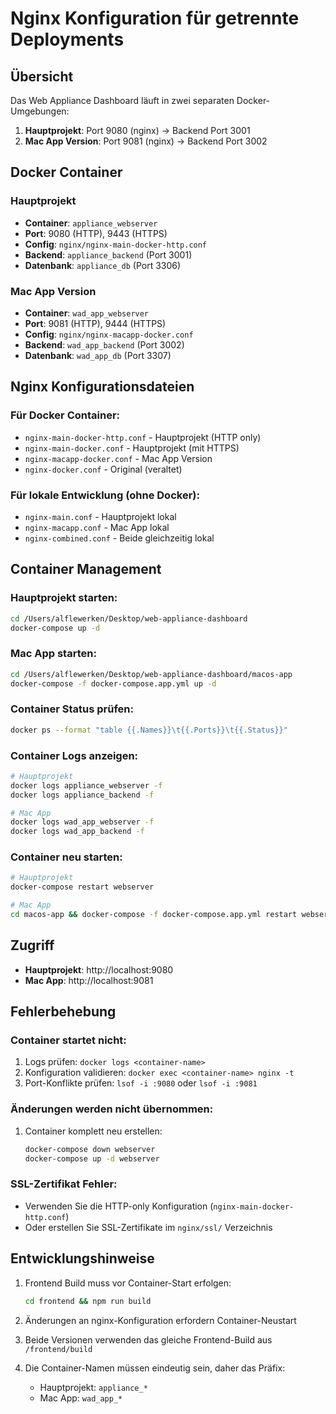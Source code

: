 # Nginx Konfiguration für getrennte Deployments

## Übersicht

Das Web Appliance Dashboard läuft in zwei separaten Docker-Umgebungen:

1. **Hauptprojekt**: Port 9080 (nginx) → Backend Port 3001
2. **Mac App Version**: Port 9081 (nginx) → Backend Port 3002

## Docker Container

### Hauptprojekt
- **Container**: `appliance_webserver`
- **Port**: 9080 (HTTP), 9443 (HTTPS)
- **Config**: `nginx/nginx-main-docker-http.conf`
- **Backend**: `appliance_backend` (Port 3001)
- **Datenbank**: `appliance_db` (Port 3306)

### Mac App Version
- **Container**: `wad_app_webserver`
- **Port**: 9081 (HTTP), 9444 (HTTPS)
- **Config**: `nginx/nginx-macapp-docker.conf`
- **Backend**: `wad_app_backend` (Port 3002)
- **Datenbank**: `wad_app_db` (Port 3307)

## Nginx Konfigurationsdateien

### Für Docker Container:
- `nginx-main-docker-http.conf` - Hauptprojekt (HTTP only)
- `nginx-main-docker.conf` - Hauptprojekt (mit HTTPS)
- `nginx-macapp-docker.conf` - Mac App Version
- `nginx-docker.conf` - Original (veraltet)

### Für lokale Entwicklung (ohne Docker):
- `nginx-main.conf` - Hauptprojekt lokal
- `nginx-macapp.conf` - Mac App lokal
- `nginx-combined.conf` - Beide gleichzeitig lokal

## Container Management

### Hauptprojekt starten:
```bash
cd /Users/alflewerken/Desktop/web-appliance-dashboard
docker-compose up -d
```

### Mac App starten:
```bash
cd /Users/alflewerken/Desktop/web-appliance-dashboard/macos-app
docker-compose -f docker-compose.app.yml up -d
```

### Container Status prüfen:
```bash
docker ps --format "table {{.Names}}\t{{.Ports}}\t{{.Status}}"
```

### Container Logs anzeigen:
```bash
# Hauptprojekt
docker logs appliance_webserver -f
docker logs appliance_backend -f

# Mac App
docker logs wad_app_webserver -f
docker logs wad_app_backend -f
```

### Container neu starten:
```bash
# Hauptprojekt
docker-compose restart webserver

# Mac App
cd macos-app && docker-compose -f docker-compose.app.yml restart webserver
```

## Zugriff

- **Hauptprojekt**: http://localhost:9080
- **Mac App**: http://localhost:9081

## Fehlerbehebung

### Container startet nicht:
1. Logs prüfen: `docker logs <container-name>`
2. Konfiguration validieren: `docker exec <container-name> nginx -t`
3. Port-Konflikte prüfen: `lsof -i :9080` oder `lsof -i :9081`

### Änderungen werden nicht übernommen:
1. Container komplett neu erstellen:
   ```bash
   docker-compose down webserver
   docker-compose up -d webserver
   ```

### SSL-Zertifikat Fehler:
- Verwenden Sie die HTTP-only Konfiguration (`nginx-main-docker-http.conf`)
- Oder erstellen Sie SSL-Zertifikate im `nginx/ssl/` Verzeichnis

## Entwicklungshinweise

1. Frontend Build muss vor Container-Start erfolgen:
   ```bash
   cd frontend && npm run build
   ```

2. Änderungen an nginx-Konfiguration erfordern Container-Neustart

3. Beide Versionen verwenden das gleiche Frontend-Build aus `/frontend/build`

4. Die Container-Namen müssen eindeutig sein, daher das Präfix:
   - Hauptprojekt: `appliance_*`
   - Mac App: `wad_app_*`
